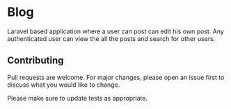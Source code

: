 # Blog
Laravel based application where a user can post can edit his own post. Any authenticated user can view the all the posts and search for other users.

## Contributing
Pull requests are welcome. For major changes, please open an issue first to discuss what you would like to change.

Please make sure to update tests as appropriate.
